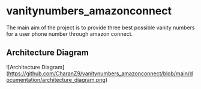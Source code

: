 # vanitynumbers_amazonconnect

The main aim of the project is to provide three best possible vanity numbers for a user phone number through amazon connect.

## Architecture Diagram

![Architecture Diagram] (https://github.com/CharanZ9/vanitynumbers_amazonconnect/blob/main/documentation/architecture_diagram.png)



